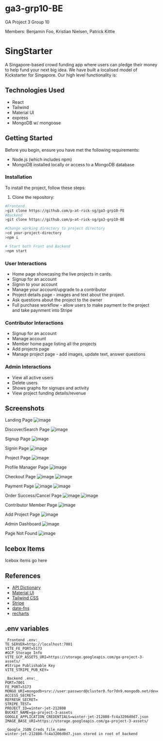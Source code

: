 # ga3-grp10-BE

GA Project 3 Group 10

Members: Benjamin Foo, Kristian Nielsen, Patrick Kittle

# SingStarter 

A Singapore-based crowd funding app where users can pledge their money to help fund your next big idea.
We have built a localised model of Kickstarter for Singapore. Our high level functionality is:


## Technologies Used
- React
- Tailwind
- Material UI
- express
- MongoDB w/ mongoose

## Getting Started
Before you begin, ensure you have met the following requirements:

- Node.js (which includes npm)
- MongoDB installed locally or access to a MongoDB database

### Installation

To install the project, follow these steps:

1. Clone the repository:

```bash
#Frontend
>git clone https://github.com/p-at-rick-sg/ga3-grp10-FE
#Backend
>git clone https://github.com/p-at-rick-sg/ga3-grp10-BE

#Change working directory to project directory
>cd your-project-directory
>npm i 

# Start both Front and Backend
>npm start
```

### User Interactions
- Home page showcasing the live projects in cards.
- Signup for an account
- Signin to your account
- Manage your account/upgrade to a contributor
- Project details page - images and text about the project.
- Ask questions about the project to the owner
- Full purchase workflow - allow users to make payment to the project and take paynment into Stripe

### Contributor Interactions
- Signup for an account
- Manage account 
- Member home page listing all the projects 
- Add projects page
- Manage project page - add images, update text, answer questions


### Admin Interactions
- View all active users
- Delete users
- Shows graphs for signups and activity
- View project funding details/revenue


## Screenshots
Landing Page
![image](https://github.com/p-at-rick-sg/ga3-grp10-FE/assets/44813216/1f63ea94-25c6-40d5-9391-1696f83c2710)

Discover/Search Page
![image](https://github.com/p-at-rick-sg/ga3-grp10-BE/assets/44813216/c22a78a0-1195-489a-bf3c-9eb808a1dbd6)

Signup Page
![image](https://github.com/p-at-rick-sg/ga3-grp10-BE/assets/44813216/5e0b9570-a6c3-4896-9c5c-99f18bc0f049)

Signin Page
![image](https://github.com/p-at-rick-sg/ga3-grp10-FE/assets/44813216/0a300296-193e-4136-b0d9-c7b26cce6548)

Project Page
![image](https://github.com/p-at-rick-sg/ga3-grp10-BE/assets/44813216/20c094b4-1048-4979-b515-6c8b75b4e25d)

Profile Manager Page
![image](https://github.com/p-at-rick-sg/ga3-grp10-BE/assets/44813216/a2a8fc7f-422d-4c8f-afb0-0b586065d76d)

Checkout Page
![image](https://github.com/p-at-rick-sg/ga3-grp10-BE/assets/44813216/45d7f8bb-3a77-413a-a296-18f6f25e82a4)
![image](https://github.com/p-at-rick-sg/ga3-grp10-BE/assets/44813216/875b4914-4b67-448c-a080-276503f566d8)

Payment Page
![image](https://github.com/p-at-rick-sg/ga3-grp10-BE/assets/44813216/f6f44a2f-c37b-47eb-ae89-de828febfad4)
![image](https://github.com/p-at-rick-sg/ga3-grp10-BE/assets/44813216/1c7e3a57-fbcb-4cc0-b636-f776944b9cc2)

Order Success/Cancel Page
![image](https://github.com/p-at-rick-sg/ga3-grp10-BE/assets/44813216/cd9ccf79-2633-4aa4-adea-2c04307683e0)
![image](https://github.com/p-at-rick-sg/ga3-grp10-BE/assets/44813216/3b6c888f-10cf-476d-afce-54858b70956a)


Contributor Member Page
![image](https://github.com/p-at-rick-sg/ga3-grp10-BE/assets/44813216/d3bb1062-6923-41ae-8541-207b9f6afd48)

Add Project Page
![image](https://github.com/p-at-rick-sg/ga3-grp10-BE/assets/44813216/f4bc79bc-bcee-4f28-bc3d-9c303bfbf410)

Admin Dashboard
![image](https://github.com/p-at-rick-sg/ga3-grp10-BE/assets/44813216/91c352dc-da7b-4383-82c8-d214a10538b3)

Page Not Found
![image](https://github.com/p-at-rick-sg/ga3-grp10-BE/assets/44813216/f4112e93-247e-4aaf-aec0-b2abe52b3807)



## Icebox Items
Icebox items go here

## References
- [API Dictionary](https://docs.google.com/spreadsheets/d/1wfkbw6tjOfWev1ZcPoxbaVDZ3InfBr3GgQTUlA75zVo/edit#gid=833770197)   
- [Material UI](https://mui.com/material-ui/getting-started/)
- [Tailwind CSS](https://tailwindcss.com/docs/installation)
- [Stripe](https://docs.stripe.com/)
- [date-fns](https://date-fns.org/v3.6.0/docs/format)
- [recharts](https://recharts.org/en-US/)

## .env variables
```
_Frontend .env:_
TE_SERVER=http://localhost:7001
VITE_FE_PORT=5173
#GCP Storage Info
VITE_GCP_ASSETS_URI=https://storage.googleapis.com/ga-project-3-assets/
#Stripe Publishable Key
VITE_STRIPE_PUB_KEY=

_Backend .env:_
PORT=7001
FE_PORT=5173
MONGO_URI=mongodb+srv://user:password@cluster0.for7dn9.mongodb.net/development
ACCESS_SECRET=
REFRESH_SECRET=
STRIPE_TEST=
PROJECT_ID=winter-jet-212808
BUCKET_NAME=ga-project-3-assets
GOOGLE_APPLICATION_CREDENTIALS=winter-jet-212808-fc4a3206d0d7.json
IMAGE_BASE_URI=https://storage.googleapis.com/ga-project-3-assets/

_Google_JSON_Creds_file_name
winter-jet-212808-fc4a3206d0d7.json stored in root of backend
```


